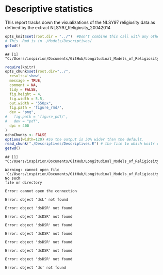 Descriptive statistics
=================================================
This report tracks down the visualizations of the NLSY97 religiosity data as defined by the extract NLSY97_Religiosity_20042014 


<!--  Set the working directory to the repository's base directory; this assumes the report is nested inside of only one directory.-->

```r
opts_knit$set(root.dir = "../")  #Don't combine this call with any other chunk -especially one that uses file paths.
# This .Rmd is in ./Models/Descriptives/
getwd()
```

```
## [1] "C:/Users/inspirion/Documents/GitHub/Longitudinal_Models_of_Religiosity_NLSY97/Models/Descriptives"
```



<!-- Set the report-wide options, and point to the external code file. -->

```r
require(knitr)
opts_chunk$set(root.dir="../",
  results='show', 
  message = TRUE,
  comment = NA, 
  tidy = FALSE,
  fig.height = 4, 
  fig.width = 5.5, 
  out.width = "550px",
  fig.path = 'figure_rmd/',     
  dev = "png",
#   fig.path = 'figure_pdf/',     
#   dev = "pdf",
  dpi = 400
)
echoChunks <- FALSE
options(width=120) #So the output is 50% wider than the default.
read_chunk("./Descriptives/Descriptives.R") # the file to which knitr calls for the chunks
getwd()
```

```
## [1] "C:/Users/inspirion/Documents/GitHub/Longitudinal_Models_of_Religiosity_NLSY97/Models"
```






```
Warning: cannot open file
'C:/Users/inspirion/Documents/GitHub/Longitudinal_Models_of_Religiosity_NLSY97/Models/Data/Derived/dsL.csv': No such
file or directory
```

```
Error: cannot open the connection
```






```
Error: object 'dsL' not found
```

```
Error: object 'dsDSR' not found
```

```
Error: object 'dsDSR' not found
```

```
Error: object 'dsDSR' not found
```

```
Error: object 'dsDSR' not found
```

```
Error: object 'dsDSR' not found
```

```
Error: object 'dsDSR' not found
```



```
Error: object 'dsDSR' not found
```

```
Error: object 'ds' not found
```


